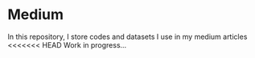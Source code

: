# Medium
In this repository, I store codes and datasets I use in my medium articles
<<<<<<< HEAD
Work in progress...
